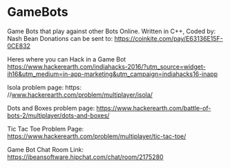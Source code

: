 # GameBots
Game Bots that play against other Bots Online.
Written in C++, Coded by: Nash Bean
Donations can be sent to: https://coinkite.com/pay/E63136E15F-0CE832

Heres where you can Hack in a Game Bot
https://www.hackerearth.com/indiahacks-2016/?utm_source=widget-ih16&utm_medium=in-app-marketing&utm_campaign=indiahacks16-inapp

Isola problem page: https:
//www.hackerearth.com/problem/multiplayer/isola/

Dots and Boxes problem page: 
https://www.hackerearth.com/battle-of-bots-2/multiplayer/dots-and-boxes/

Tic Tac Toe Problem Page:
https://www.hackerearth.com/problem/multiplayer/tic-tac-toe/

Game Bot Chat Room Link:
https://ibeansoftware.hipchat.com/chat/room/2175280
